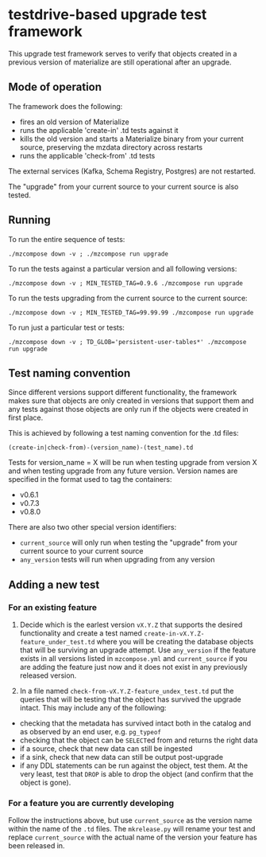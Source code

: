 
# testdrive-based upgrade test framework

This upgrade test framework serves to verify that objects created in a previous version of materialize are still operational after an upgrade.

## Mode of operation

The framework does the following:
- fires an old version of Materialize
- runs the applicable 'create-in' .td tests against it
- kills the old version and starts a Materialize binary from your current source, preserving the mzdata directory across restarts
- runs the applicable 'check-from' .td tests

The external services (Kafka, Schema Registry, Postgres) are not restarted.

The "upgrade" from your current source to your current source is also tested.

## Running

To run the entire sequence of tests:

```
./mzcompose down -v ; ./mzcompose run upgrade
```

To run the tests against a particular version and all following versions:

```
./mzcompose down -v ; MIN_TESTED_TAG=0.9.6 ./mzcompose run upgrade
```

To run the tests upgrading from the current source to the current source:

```
./mzcompose down -v ; MIN_TESTED_TAG=99.99.99 ./mzcompose run upgrade
```

To run just a particular test or tests:

```
./mzcompose down -v ; TD_GLOB='persistent-user-tables*' ./mzcompose run upgrade
```

## Test naming convention

Since different versions support different functionality, the framework makes sure that objects are only created in versions that support them and any tests against those objects are only run if the objects were created in first place.

This is achieved by following a test naming convention for the .td files:

```(create-in|check-from)-(version_name)-(test_name).td```

Tests for version_name = X will be run when testing upgrade from version X and when testing upgrade from any future version. Version names are specified in the format used to tag the containers:

- v0.6.1
- v0.7.3
- v0.8.0

There are also two other special version identifiers:

- ```current_source``` will only run when testing the "upgrade" from your current source to your current source
- ```any_version``` tests will run when upgrading from any version

## Adding a new test

### For an existing feature

1. Decide which is the earlest version ```vX.Y.Z``` that supports the desired functionality and create a test named ```create-in-vX.Y.Z-feature_under_test.td``` where you will be creating the database objects that will be surviving an upgrade attempt. Use ```any_version``` if the feature exists in all versions listed in ```mzcompose.yml``` and `current_source` if you are adding the feature just now and it does not exist in any previously released version.

2. In a file named ```check-from-vX.Y.Z-feature_undex_test.td``` put the queries that will be testing that the object has survived the upgrade intact. This may include any of the following:

- checking that the metadata has survived intact both in the catalog and as observed by an end user, e.g.  ```pg_typeof```
- checking that the object can be ```SELECT```ed from and returns the right data
- if a source, check that new data can still be ingested
- if a sink, check that new data can still be output post-upgrade
- if any DDL statements can be run against the object, test them. At the very least, test that ```DROP``` is able to drop the object (and confirm that the object is gone).

### For a feature you are currently developing

Follow the instructions above, but use `current_source` as the version name within the name of the `.td` files. The `mkrelease.py` will rename
your test and replace `current_source` with the actual name of the version your feature has been released in.
